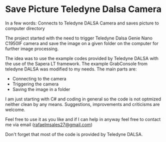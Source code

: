 # Save Picture Teledyne Dalsa Camera

In a few words: Connects to Teledyne DALSA Camera and saves picture to computer directory

The project started with the need to trigger Teledyne Dalsa Genie Nano C1950IF camera and save the image on a given folder on the computer for further image processing.

The idea was to use the example codes provided by Teledyne DALSA with the use of the Sapera LT framework.
The example GrabConsole from teledyne DALSA was modified to my needs.
The main parts are:
- Connecting to the camera
- Triggering the camera
- Saving the image in a folder

I am just starting with C# and coding in general so the code is not optmized neither clean by any means. Suggestions, improvements and criticisms are welcome.

Feel free to use it as you like and if I can help in anyway feel free to contact me via email (rafaelmsales27@gmail.com)

Don't forget that most of the code is provided by Teledyne DALSA.
